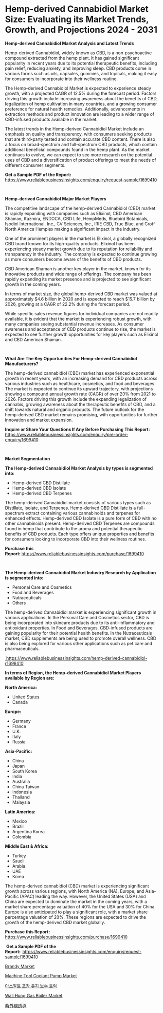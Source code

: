 <p><h1>Hemp-derived Cannabidiol Market Size: Evaluating its Market Trends, Growth, and Projections 2024 - 2031</h1></p><p><strong>Hemp-derived Cannabidiol Market Analysis and Latest Trends</strong></p>
<p><p>Hemp-derived Cannabidiol, widely known as CBD, is a non-psychoactive compound extracted from the hemp plant. It has gained significant popularity in recent years due to its potential therapeutic benefits, including pain relief, reducing anxiety, and improving sleep. CBD products come in various forms such as oils, capsules, gummies, and topicals, making it easy for consumers to incorporate into their wellness routine.</p><p>The Hemp-derived Cannabidiol Market is expected to experience steady growth, with a projected CAGR of 12.5% during the forecast period. Factors driving this growth include increasing awareness about the benefits of CBD, legalization of hemp cultivation in many countries, and a growing consumer preference for natural health remedies. Additionally, advancements in extraction methods and product innovation are leading to a wider range of CBD-infused products available in the market.</p><p>The latest trends in the Hemp-derived Cannabidiol Market include an emphasis on quality and transparency, with consumers seeking products that are third-party tested and contain accurate CBD content. There is also a focus on broad-spectrum and full-spectrum CBD products, which contain additional beneficial compounds found in the hemp plant. As the market continues to evolve, we can expect to see more research on the potential uses of CBD and a diversification of product offerings to meet the needs of different consumer segments.</p></p>
<p><strong>Get a Sample PDF of the Report:&nbsp;</strong> <a href="https://www.reliablebusinessinsights.com/enquiry/request-sample/1699410">https://www.reliablebusinessinsights.com/enquiry/request-sample/1699410</a></p>
<p>&nbsp;</p>
<p><strong>Hemp-derived Cannabidiol Major Market Players</strong></p>
<p><p>The competitive landscape of the hemp-derived Cannabidiol (CBD) market is rapidly expanding with companies such as Elixinol, CBD American Shaman, Kazmira, ENDOCA, CBD Life, HempMeds, Bluebird Botanicals, Isodiol International, Inc., CV Sciences, Inc., IRIE CBD, True Blue, and Groff North America Hemplex making a significant impact in the industry.</p><p>One of the prominent players in the market is Elixinol, a globally recognized CBD brand known for its high-quality products. Elixinol has been experiencing steady market growth due to its reputation for reliability and transparency in the industry. The company is expected to continue growing as more consumers become aware of the benefits of CBD products.</p><p>CBD American Shaman is another key player in the market, known for its innovative products and wide range of offerings. The company has been rapidly expanding its market presence and is projected to see significant growth in the coming years.</p><p>In terms of market size, the global hemp-derived CBD market was valued at approximately $4.6 billion in 2020 and is expected to reach $15.7 billion by 2026, growing at a CAGR of 22.2% during the forecast period.</p><p>While specific sales revenue figures for individual companies are not readily available, it is evident that the market is experiencing robust growth, with many companies seeing substantial revenue increases. As consumer awareness and acceptance of CBD products continue to rise, the market is expected to see further growth opportunities for key players such as Elixinol and CBD American Shaman.</p></p>
<p>&nbsp;</p>
<p><strong>What Are The Key Opportunities For Hemp-derived Cannabidiol Manufacturers?</strong></p>
<p><p>The hemp-derived cannabidiol (CBD) market has experienced exponential growth in recent years, with an increasing demand for CBD products across various industries such as healthcare, cosmetics, and food and beverages. The market is expected to continue its upward trajectory, with projections showing a compound annual growth rate (CAGR) of over 20% from 2021 to 2026. Factors driving this growth include the expanding legalization of cannabis, growing awareness about the therapeutic benefits of CBD, and a shift towards natural and organic products. The future outlook for the hemp-derived CBD market remains promising, with opportunities for further innovation and market expansion.</p></p>
<p><strong>Inquire or Share Your Questions If Any Before Purchasing This Report:</strong> <a href="https://www.reliablebusinessinsights.com/enquiry/pre-order-enquiry/1699410">https://www.reliablebusinessinsights.com/enquiry/pre-order-enquiry/1699410</a></p>
<p>&nbsp;</p>
<p><strong>Market Segmentation</strong></p>
<p><strong>The Hemp-derived Cannabidiol Market Analysis by types is segmented into:</strong></p>
<p><ul><li>Hemp-derived CBD Distillate</li><li>Hemp-derived CBD Isolate</li><li>Hemp-derived CBD Terpenes</li></ul></p>
<p><p>The hemp-derived Cannabidiol market consists of various types such as Distillate, Isolate, and Terpenes. Hemp-derived CBD Distillate is a full-spectrum extract containing various cannabinoids and terpenes for enhanced effects. Hemp-derived CBD Isolate is a pure form of CBD with no other cannabinoids present. Hemp-derived CBD Terpenes are compounds found in hemp that contribute to the aroma and potential therapeutic benefits of CBD products. Each type offers unique properties and benefits for consumers looking to incorporate CBD into their wellness routines.</p></p>
<p><strong>Purchase this Report:&nbsp;</strong><a href="https://www.reliablebusinessinsights.com/purchase/1699410">https://www.reliablebusinessinsights.com/purchase/1699410</a></p>
<p>&nbsp;</p>
<p><strong>The Hemp-derived Cannabidiol Market Industry Research by Application is segmented into:</strong></p>
<p><ul><li>Personal Care and Cosmetics</li><li>Food and Beverages</li><li>Nutraceuticals</li><li>Others</li></ul></p>
<p><p>The hemp-derived Cannabidiol market is experiencing significant growth in various applications. In the Personal Care and Cosmetics sector, CBD is being incorporated into skincare products due to its anti-inflammatory and antioxidant properties. In Food and Beverages, CBD-infused products are gaining popularity for their potential health benefits. In the Nutraceuticals market, CBD supplements are being used to promote overall wellness. CBD is also being explored for various other applications such as pet care and pharmaceuticals.</p></p>
<p><a href="https://www.reliablebusinessinsights.com/hemp-derived-cannabidiol-r1699410">&nbsp;https://www.reliablebusinessinsights.com/hemp-derived-cannabidiol-r1699410</a></p>
<p><strong>In terms of Region, the Hemp-derived Cannabidiol Market Players available by Region are:</strong></p>
<p>
    <p> <strong> North America: </strong>
        <ul>
            <li>United States</li>
            <li>Canada</li>
        </ul>
        </p> 
    <p> <strong> Europe: </strong>
        <ul>
            <li>Germany</li>
            <li>France</li>
            <li>U.K.</li>
            <li>Italy</li>
            <li>Russia</li>
        </ul>
        </p> 
    <p> <strong> Asia-Pacific: </strong>
        <ul>
            <li>China</li>
            <li>Japan</li>
            <li>South Korea</li>
            <li>India</li>
            <li>Australia</li>
            <li>China Taiwan</li>
            <li>Indonesia</li>
            <li>Thailand</li>
            <li>Malaysia</li>
        </ul>
        </p> 
    <p> <strong> Latin America: </strong>
        <ul>
            <li>Mexico</li>
            <li>Brazil</li>
            <li>Argentina Korea</li>
            <li>Colombia</li>
        </ul>
        </p> 
    <p> <strong> Middle East & Africa: </strong>
        <ul>
            <li>Turkey</li>
            <li>Saudi</li>
            <li>Arabia</li>
            <li>UAE</li>
            <li>Korea</li>
        </ul>
    </p>
    </p>
<p><p>The hemp-derived cannabidiol (CBD) market is experiencing significant growth across various regions, with North America (NA), Europe, and Asia-Pacific (APAC) leading the way. However, the United States (USA) and China are expected to dominate the market in the coming years, with a market share percentage valuation of 40% for the USA and 30% for China. Europe is also anticipated to play a significant role, with a market share percentage valuation of 20%. These regions are expected to drive the growth of the hemp-derived CBD market globally.</p></p>
<p><strong>Purchase this Report: </strong><a href="https://www.reliablebusinessinsights.com/purchase/1699410">https://www.reliablebusinessinsights.com/purchase/1699410</a></p>
<p>&nbsp;<strong>Get a Sample PDF of the Report:&nbsp;&nbsp;</strong><a href="https://www.reliablebusinessinsights.com/enquiry/request-sample/1699410">https://www.reliablebusinessinsights.com/enquiry/request-sample/1699410</a></p>
<p><strong></strong></p>
<p><p><a href="https://issuu.com/reportprime-2/docs/brandy-market-size-2030.pptx">Brandy Market</a></p><p><a href="https://github.com/JermaineCrona2023/Market-Research-Report-List-1/blob/main/machine-tool-coolant-pump-market.md">Machine Tool Coolant Pump Market</a></p><p><a href="https://github.com/PercyHagernes9778/Market-Research-Report-List-2/blob/main/7884514109092.md">아스팔트 포장 유지 보수 트럭</a></p><p><a href="https://github.com/AlysaLedner2023/Market-Research-Report-List-1/blob/main/wall-hung-gas-boiler-market.md">Wall Hung Gas Boiler Market</a></p><p><a href="https://github.com/sghwr779811674/Market-Research-Report-List-2/blob/main/3079559124637.md">紫外線誘導</a></p></p>